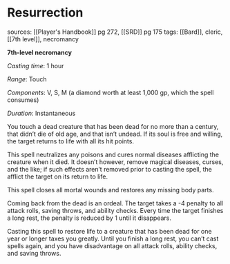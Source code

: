 # Resurrection
sources: [[Player's Handbook]] pg 272, [[SRD]] pg 175
tags: [[Bard]], cleric, [[7th level]], necromancy

**7th-level necromancy**

*Casting time*: 1 hour

*Range*: Touch

*Components*: V, S, M (a diamond worth at least 1,000 gp, which the spell consumes)

*Duration*: Instantaneous

You touch a dead creature that has been dead for no more than a century, that didn’t die of old age, and that isn’t undead. If its soul is free and willing, the target returns to life with all its hit points.

This spell neutralizes any poisons and cures normal diseases afflicting the creature when it died. It doesn’t however, remove magical diseases, curses, and the like; if such effects aren’t removed prior to casting the spell, the afflict the target on its return to life.

This spell closes all mortal wounds and restores any missing body parts.

Coming back from the dead is an ordeal. The target takes a -4 penalty to all attack rolls, saving throws, and ability checks. Every time the target finishes a long rest, the penalty is reduced by 1 until it disappears.

Casting this spell to restore life to a creature that has been dead for one year or longer taxes you greatly. Until you finish a long rest, you can’t cast spells again, and you have disadvantage on all attack rolls, ability checks, and saving throws.
